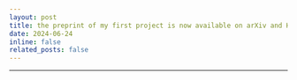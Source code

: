 ```yaml
---
layout: post
title: the preprint of my first project is now available on arXiv and Hal
date: 2024-06-24
inline: false
related_posts: false
---
```


---
